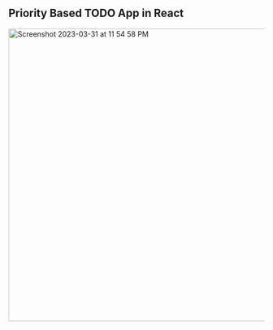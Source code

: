 ## Priority Based TODO App in React
<img width="576" alt="Screenshot 2023-03-31 at 11 54 58 PM" src="https://user-images.githubusercontent.com/66280303/229208699-61790ea1-5d17-468e-89aa-809fd8ccd235.png">
